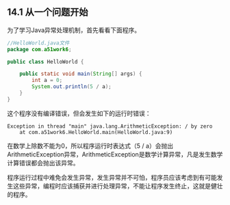 ## 14.1 从一个问题开始

为了学习Java异常处理机制，首先看看下面程序。


```java
//HelloWorld.java文件
package com.a51work6;

public class HelloWorld {

	public static void main(String[] args) {
		int a = 0;
		System.out.println(5 / a);			
	}
}
```


这个程序没有编译错误，但会发生如下的运行时错误：

	Exception in thread "main" java.lang.ArithmeticException: / by zero
		at com.a51work6.HelloWorld.main(HelloWorld.java:9)


在数学上除数不能为0，所以程序运行时表达式（5 / a）会抛出ArithmeticException异常，ArithmeticException是数学计算异常，凡是发生数学计算错误都会抛出该异常。

程序运行过程中难免会发生异常，发生异常并不可怕，程序员应该考虑到有可能发生这些异常，编程时应该捕获并进行处理异常，不能让程序发生终止，这就是健壮的程序。